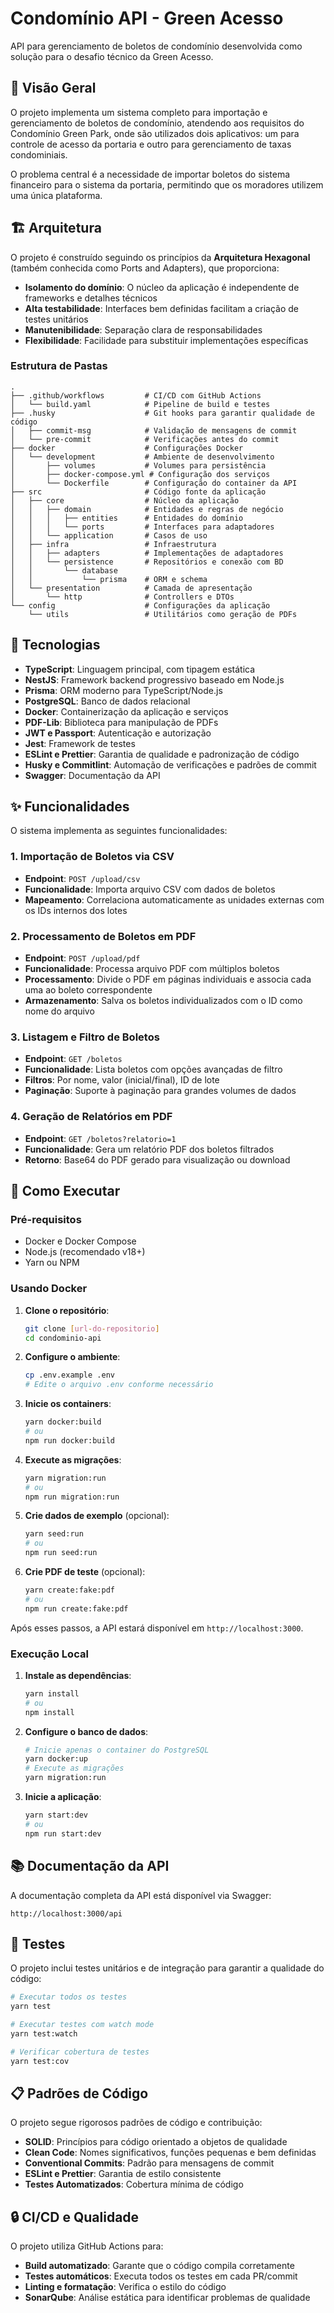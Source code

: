 # Condomínio API - Green Acesso

API para gerenciamento de boletos de condomínio desenvolvida como solução para o desafio técnico da Green Acesso.

## 🌟 Visão Geral

O projeto implementa um sistema completo para importação e gerenciamento de boletos de condomínio, atendendo aos requisitos do Condomínio Green Park, onde são utilizados dois aplicativos: um para controle de acesso da portaria e outro para gerenciamento de taxas condominiais.

O problema central é a necessidade de importar boletos do sistema financeiro para o sistema da portaria, permitindo que os moradores utilizem uma única plataforma.

## 🏗️ Arquitetura
O projeto é construído seguindo os princípios da **Arquitetura Hexagonal** (também conhecida como Ports and Adapters), que proporciona:

- **Isolamento do domínio**: O núcleo da aplicação é independente de frameworks e detalhes técnicos
- **Alta testabilidade**: Interfaces bem definidas facilitam a criação de testes unitários
- **Manutenibilidade**: Separação clara de responsabilidades
- **Flexibilidade**: Facilidade para substituir implementações específicas

### Estrutura de Pastas

```
.
├── .github/workflows         # CI/CD com GitHub Actions
│   └── build.yaml            # Pipeline de build e testes
├── .husky                    # Git hooks para garantir qualidade de código
│   ├── commit-msg            # Validação de mensagens de commit
│   └── pre-commit            # Verificações antes do commit
├── docker                    # Configurações Docker
│   └── development           # Ambiente de desenvolvimento
│       ├── volumes           # Volumes para persistência
│       ├── docker-compose.yml # Configuração dos serviços
│       └── Dockerfile        # Configuração do container da API
├── src                       # Código fonte da aplicação
│   ├── core                  # Núcleo da aplicação
│   │   ├── domain            # Entidades e regras de negócio
│   │   │   ├── entities      # Entidades do domínio
│   │   │   └── ports         # Interfaces para adaptadores
│   │   └── application       # Casos de uso
│   ├── infra                 # Infraestrutura
│   │   ├── adapters          # Implementações de adaptadores
│   │   └── persistence       # Repositórios e conexão com BD
│   │       └── database
│   │           └── prisma    # ORM e schema
│   └── presentation          # Camada de apresentação
│       └── http              # Controllers e DTOs
└── config                    # Configurações da aplicação
    └── utils                 # Utilitários como geração de PDFs
```

## 🔧 Tecnologias

- **TypeScript**: Linguagem principal, com tipagem estática
- **NestJS**: Framework backend progressivo baseado em Node.js
- **Prisma**: ORM moderno para TypeScript/Node.js
- **PostgreSQL**: Banco de dados relacional
- **Docker**: Containerização da aplicação e serviços
- **PDF-Lib**: Biblioteca para manipulação de PDFs
- **JWT e Passport**: Autenticação e autorização
- **Jest**: Framework de testes
- **ESLint e Prettier**: Garantia de qualidade e padronização de código
- **Husky e Commitlint**: Automação de verificações e padrões de commit
- **Swagger**: Documentação da API
## ✨ Funcionalidades

O sistema implementa as seguintes funcionalidades:

### 1. Importação de Boletos via CSV

- **Endpoint**: `POST /upload/csv`
- **Funcionalidade**: Importa arquivo CSV com dados de boletos
- **Mapeamento**: Correlaciona automaticamente as unidades externas com os IDs internos dos lotes

### 2. Processamento de Boletos em PDF

- **Endpoint**: `POST /upload/pdf`
- **Funcionalidade**: Processa arquivo PDF com múltiplos boletos
- **Processamento**: Divide o PDF em páginas individuais e associa cada uma ao boleto correspondente
- **Armazenamento**: Salva os boletos individualizados com o ID como nome do arquivo

### 3. Listagem e Filtro de Boletos

- **Endpoint**: `GET /boletos`
- **Funcionalidade**: Lista boletos com opções avançadas de filtro
- **Filtros**: Por nome, valor (inicial/final), ID de lote
- **Paginação**: Suporte à paginação para grandes volumes de dados

### 4. Geração de Relatórios em PDF

- **Endpoint**: `GET /boletos?relatorio=1`
- **Funcionalidade**: Gera um relatório PDF dos boletos filtrados
- **Retorno**: Base64 do PDF gerado para visualização ou download

## 🚀 Como Executar

### Pré-requisitos

- Docker e Docker Compose
- Node.js (recomendado v18+)
- Yarn ou NPM

### Usando Docker

1. **Clone o repositório**:
   ```bash
   git clone [url-do-repositorio]
   cd condominio-api
   ```

2. **Configure o ambiente**:
   ```bash
   cp .env.example .env
   # Edite o arquivo .env conforme necessário
   ```

3. **Inicie os containers**:
   ```bash
   yarn docker:build
   # ou
   npm run docker:build
   ```

4. **Execute as migrações**:
   ```bash
   yarn migration:run
   # ou
   npm run migration:run
   ```

5. **Crie dados de exemplo** (opcional):
   ```bash
   yarn seed:run
   # ou
   npm run seed:run
   ```

6. **Crie PDF de teste** (opcional):
   ```bash
   yarn create:fake:pdf
   # ou
   npm run create:fake:pdf
   ```

Após esses passos, a API estará disponível em `http://localhost:3000`.

### Execução Local

1. **Instale as dependências**:
   ```bash
   yarn install
   # ou
   npm install
   ```

2. **Configure o banco de dados**:
   ```bash
   # Inicie apenas o container do PostgreSQL
   yarn docker:up
   # Execute as migrações
   yarn migration:run
   ```

3. **Inicie a aplicação**:
   ```bash
   yarn start:dev
   # ou
   npm run start:dev
   ```

## 📚 Documentação da API

A documentação completa da API está disponível via Swagger:

```
http://localhost:3000/api
```

## 🧪 Testes

O projeto inclui testes unitários e de integração para garantir a qualidade do código:

```bash
# Executar todos os testes
yarn test

# Executar testes com watch mode
yarn test:watch

# Verificar cobertura de testes
yarn test:cov
```

## 📋 Padrões de Código

O projeto segue rigorosos padrões de código e contribuição:

- **SOLID**: Princípios para código orientado a objetos de qualidade
- **Clean Code**: Nomes significativos, funções pequenas e bem definidas
- **Conventional Commits**: Padrão para mensagens de commit
- **ESLint e Prettier**: Garantia de estilo consistente
- **Testes Automatizados**: Cobertura mínima de código

## 🔒 CI/CD e Qualidade

O projeto utiliza GitHub Actions para:

- **Build automatizado**: Garante que o código compila corretamente
- **Testes automáticos**: Executa todos os testes em cada PR/commit
- **Linting e formatação**: Verifica o estilo do código
- **SonarQube**: Análise estática para identificar problemas de qualidade
